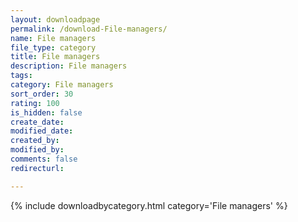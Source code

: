 ```yaml
---
layout: downloadpage
permalink: /download-File-managers/
name: File managers
file_type: category
title: File managers
description: File managers
tags:  
category: File managers
sort_order: 30
rating: 100
is_hidden: false
create_date:
modified_date:
created_by:
modified_by:
comments: false
redirecturl:

---
```



 {% include downloadbycategory.html category='File managers' %}

